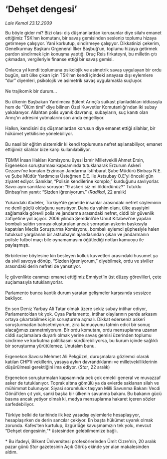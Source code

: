 # ‘Dehşet dengesi’

*Lale Kemal 23.12.2009*

<div class="yazi">Bu böyle gider mi? Bizi olası dış düşmanlardan korusunlar diye silahı emanet ettiğimiz TSK’nın komutanı, bir savaş gemisinden seslenip toplumu hizaya getirmeye çalışıyor. Yani korkutup, sindirmeye çalışıyor. Dikkatinizi çekerim, Genelkurmay Başkanı Orgeneral İlker Başbuğ’un, toplumu hizaya getirmek pardon sindirmek için konuşma yaptığı Oruç Reis firkateyni, bu milletin çıtı çıkmadan, vergileriyle finanse ettiği bir savaş gemisi. <br/><br/>Onlarca yıl kendi toplumuna psikolojik ve asimetrik savaş uygulayan bir ordu bugün, salt ülke çıkarı için TSK’nın kendi içindeki anayasa dışı eylemlere “dur” diyenleri, psikolojik ve asimetrik savaş uygulamakla suçluyor. <br/><br/>Ne trajikomik bir durum... <br/><br/>Bu ülkenin Başbakan Yardımcısı Bülent Arınç’a suikast planladıkları iddiasıyla hem de “Ölüm timi” diye bilinen Özel Kuvvetler Komutanlığı’ndan iki subay yakalanıyor. Allahtan polis uyanık davranıp, subayların, suç kanıtı olan Arınç’ın adresini yutmalarını son anda engelliyor. <br/><br/>Halkın, kendisini dış düşmanlardan korusun diye emanet ettiği silahlar, bir hükümet yetkilisine yönelebiliyor. <br/><br/>Bu nasıl bir eğitim sistemidir ki kendi toplumuna nefret aşılanabiliyor, emanet ettiğimiz silahlar bize karşı kullanılabiliyor. <br/><br/>TBMM İnsan Hakları Komisyonu üyesi İzmir Milletvekili Ahmet Ersin, Ergenekon soruşturması kapsamında tutuklanarak Erzurum Askerî Cezaevi’ne konulan Erzincan Jandarma İstihbarat Şube Müdürü Binbaşı N.E. ve Şube Müdür Yardımcısı Üsteğmen E.E. ile Astsubay O.E’yi önceki gün ziyaret ediyor. Sanıklar, “Polisin kendilerine komplo,” kurduğunu savlıyorlar. Savcı aynı sanıklara soruyor: “9 askeri siz mi öldürdünüz?” Tutuklu Binbaşı’nın yanıtı: “Sizden iğreniyorum.” (<i>Radikal</i>, 22 aralık) <br/><br/>Yukarıdaki ifadeler, Türkiye’de genelde insanlar arasındaki nefret söyleminin ne denli güçlü olduğunu yansıtıyor. Daha da vahim olanı, ülke asayişini sağlamakla görevli polis ve jandarma arasındaki nefret, ciddi bir güvenlik zafiyetine yol açıyor. 2006 yılında Şemdinli’de Umut Kitabevi’ne yapılan bombalı saldırı sonrası oluşturulan ancak sonradan askerin baskısıyla kapatılan Meclis Soruşturma Komisyonu, bombalı eylemci şüphesiyle halen tutuksuz yargılanan bir astsubayın ajandasından çıkan ve jandarmanın polisle futbol maçı bile oynamamasını öğütlediği notları kamuoyu ile paylaşmıştı. <br/><br/>Birbirlerine böylesine kin besleyen kolluk kuvvetleri arasındaki husumet ya da sivil savcıya dönüp, “Sizden iğreniyorum,” diyebilmek, ordu ve siviller arasındaki derin nefreti de yansıtıyor. <br/><br/>İç güvenlikte canımızı emanet ettiğimiz Emniyet’in üst düzey görevlileri, çete suçlamasıyla tutuklanıyorlar. <br/><br/>Parlamento bunca kaotik durum yaratan gelişmeler karşısında sessizce bekliyor. <br/><br/>En son Deniz Yarbay Ali Tatar olmak üzere sekiz subay intihar ediyor, Parlamento’dan tık yok. Oysa Parlamento, intihar olaylarının perde arkasını ortaya çıkartabilmek için soruşturma açmalı. Dikkat ederseniz askerî soruşturmadan bahsetmiyorum, zira kamuoyunu tatmin edici bir sonuç alacağımızı zannetmiyorum. Bir ordu komutanı, ordu mensuplarına uzanan ciddi suçlamalara duyarlı olmak yerine savaş gemisi üzerinden toplumu sindirme ve korkutma politikasını sürdürebiliyorsa, bu kurum içinde sağlıklı bir soruşturma yürütülemez. Unutalım bunu. <br/><br/>Ergenekon Savcısı Mehmet Ali Pekgüzel, duruşmalara gözlemci olarak katılan CHP’li vekillerin, yasaya aykırı davrandıklarını ve milletvekilliklerinin düşürülmesi gerektiğini ima ediyor. (<i>Star</i>, 22 aralık) <br/><br/>Ergenekon soruşturmaları kapsamında pek çok emekli general ve muvazzaf asker de tutuklanıyor. Toprak altına gömülü ya da evlerde saklanan silah ve mühimmat bulunuyor. Siyasi sorumluluk taşıyan Milli Savunma Bakanı Vecdi Gönül’den çıt yok, sanki başka bir ülkenin savunma bakanı. Bu bakanın gücü basına ancak yetiyor olmalı ki, medya mensuplarına hakaret içeren sözler sarfedebiliyor. <br/><br/>Türkiye belki de tarihinde ilk kez yasadışı eylemlerle hesaplaşıyor, hesaplaşırken de derin sancılar çekiyor. En başta hükümet uyanık olmak zorunda. Kafes’ten kurtulup, özgürlüğe kavuşmamızın tek yolu, mevcut “Dehşet dengesinin,”* üstesinden gelebilmemize bağlı. <br/><br/>* Bu ifadeyi, Bilkent Üniversitesi profesörlerinden Ümit Cizre’nin, 20 aralık pazar günü <i>Star</i> gazetesinin Açık Görüş ekinde yer alan makalesinden aldım.
              </div>
